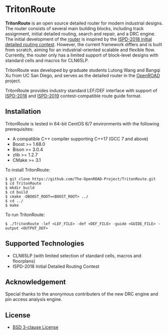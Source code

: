 # TritonRoute
**TritonRoute** is an open source detailed router for modern industrial 
designs. The router consists of several main building blocks, including 
track assignment, initial detailed routing, search and repair, and a DRC 
engine.  The initial development of the 
[router](https://vlsicad.ucsd.edu/Publications/Conferences/363/c363.pdf) 
is inspired by the 
[ISPD-2018 initial detailed routing contest](http://www.ispd.cc/contests/18/). 
However, the current framework differs and is built from scratch, aiming 
for an industrial-oriented scalable and flexible flow. Currently, the router 
only has a limited support of block-level designs with standard cells and 
macros for CLN65LP.

TritonRoute was developed by graduate students Lutong Wang and Bangqi Xu from 
UC San Diego, and serves as the detailed router in the 
[OpenROAD](https://theopenroadproject.org/) project. 

TritonRoute provides industry standard LEF/DEF interface with 
support of [ISPD-2018](http://www.ispd.cc/contests/18/) and 
[ISPD-2019](http://www.ispd.cc/contests/19/) contest-compatible route guide 
format.

## Installation ##
TritonRoute is tested in 64-bit CentOS 6/7 environments with the following
prerequisites:
* A compatible C++ compiler supporting C++17 (GCC 7 and above)
* Boost >= 1.68.0
* Bison >= 3.0.4
* zlib >= 1.2.7
* CMake >= 3.1

To install TritonRoute:
```
$ git clone https://github.com/The-OpenROAD-Project/TritonRoute.git
$ cd TritonRoute 
$ mkdir build
$ cd build
$ cmake -DBOOST_ROOT=<BOOST_ROOT> ../
$ cd ../
$ make
```
   
To run TritonRoute: 
```
$ ./TritonRoute -lef <LEF_FILE> -def <DEF_FILE> -guide <GUIDE_FILE> -output <OUTPUT_DEF>
```

## Supported Technologies ##
* CLN65LP (with limited selection of standard cells, macros and floorplans)
* ISPD-2018 Initial Detailed Routing Contest 

## Acknowledgement ##
Special thanks to the anonymous contributers of the new DRC engine and pin access analysis engine.

## License ##
* [BSD 3-clause License](LICENSE) 

